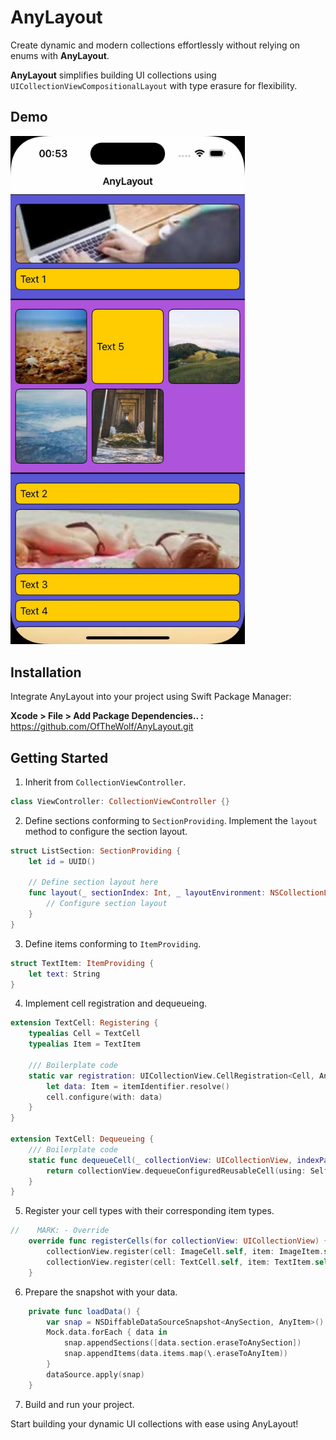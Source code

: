 # AnyLayout

Create dynamic and modern collections effortlessly without relying on enums with **AnyLayout**.

**AnyLayout** simplifies building UI collections using `UICollectionViewCompositionalLayout` with type erasure for flexibility.

## Demo
<img src="demo.jpg" width="375"/>

## Installation

Integrate AnyLayout into your project using Swift Package Manager:

**Xcode > File > Add Package Dependencies.. :** https://github.com/OfTheWolf/AnyLayout.git

## Getting Started

1. Inherit from `CollectionViewController`.
```swift
class ViewController: CollectionViewController {}
```

2. Define sections conforming to `SectionProviding`. Implement the `layout` method to configure the section layout.

```swift
struct ListSection: SectionProviding {
    let id = UUID()
    
    // Define section layout here
    func layout(_ sectionIndex: Int, _ layoutEnvironment: NSCollectionLayoutEnvironment) -> NSCollectionLayoutSection {
        // Configure section layout
    }
}
```

3. Define items conforming to `ItemProviding`.

```swift
struct TextItem: ItemProviding {
    let text: String
}
```

4. Implement cell registration and dequeueing.

```swift
extension TextCell: Registering {
    typealias Cell = TextCell
    typealias Item = TextItem

    /// Boilerplate code
    static var registration: UICollectionView.CellRegistration<Cell, AnyItem> = UICollectionView.CellRegistration<Cell, AnyItem> { cell, indexPath, itemIdentifier in
        let data: Item = itemIdentifier.resolve()
        cell.configure(with: data)
    }
}

extension TextCell: Dequeueing {
    /// Boilerplate code
    static func dequeueCell(_ collectionView: UICollectionView, indexPath: IndexPath, item: AnyItem) -> UICollectionViewCell {
        return collectionView.dequeueConfiguredReusableCell(using: Self.registration, for: indexPath, item: item)
    }
}
```

5. Register your cell types with their corresponding item types.

```swift
//    MARK: - Override
    override func registerCells(for collectionView: UICollectionView) {
        collectionView.register(cell: ImageCell.self, item: ImageItem.self)
        collectionView.register(cell: TextCell.self, item: TextItem.self)
    }
```

6. Prepare the snapshot with your data. 

```swift
    private func loadData() {
        var snap = NSDiffableDataSourceSnapshot<AnySection, AnyItem>()
        Mock.data.forEach { data in
            snap.appendSections([data.section.eraseToAnySection])
            snap.appendItems(data.items.map(\.eraseToAnyItem))
        }
        dataSource.apply(snap)
    }
```

7. Build and run your project.

Start building your dynamic UI collections with ease using AnyLayout!
